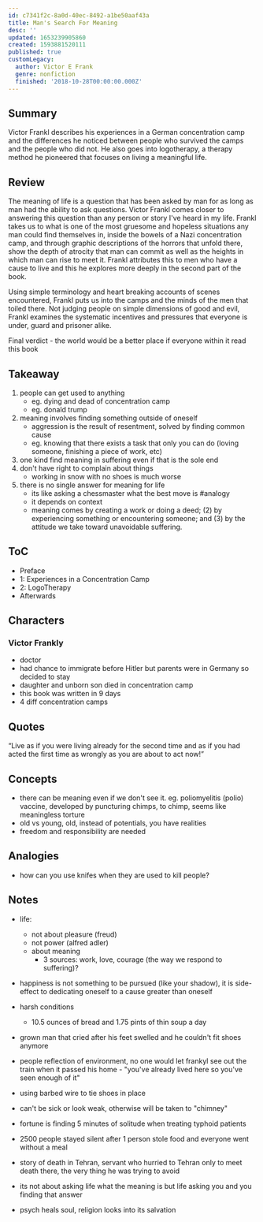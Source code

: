 ```yaml
---
id: c7341f2c-8a0d-40ec-8492-a1be50aaf43a
title: Man's Search For Meaning
desc: ''
updated: 1653239905860
created: 1593881520111
published: true
customLegacy:
  author: Victor E Frank
  genre: nonfiction
  finished: '2018-10-28T00:00:00.000Z'
---
```


## Summary

Victor Frankl describes his experiences in a German concentration camp and the differences he noticed between people who survived the camps and the people who did not. He also goes into logotherapy, a therapy method he pioneered that focuses on living a meaningful life.

## Review
The meaning of life is a question that has been asked by man for as long as man had the ability to ask questions. Victor Frankl comes closer to answering this question than any person or story I've heard in my life. Frankl takes us to what is one of the most gruesome and hopeless situations any man could find themselves in, inside the bowels of a Nazi concentration camp, and through graphic descriptions of the horrors that unfold there, show the depth of atrocity that man can commit as well as the heights in which man can rise to meet it. Frankl attributes this to men who have a cause to live and this he explores more deeply in the second part of the book.

Using simple terminology and heart breaking accounts of scenes encountered, Frankl puts us into the camps and the minds of the men that toiled there. Not judging people on simple dimensions of good and evil, Frankl examines the systematic incentives and pressures that everyone is under, guard and prisoner alike.

Final verdict - the world would be a better place if everyone within it read this book

## Takeaway
1. people can get used to anything
    - eg. dying and dead of concentration camp
    - eg. donald trump
2. meaning involves finding something outside of oneself
    - aggression is the result of resentment, solved by finding common cause
    - eg. knowing that there exists a task that only you can do (loving someone, finishing a piece of work, etc)
3. one kind find meaning in suffering even if that is the sole end
4. don't have right to complain about things
    -  working in snow with no shoes is much worse
5. there is no single answer for meaning for life
    - its like asking a chessmaster what the best move is #analogy
    - it depends on context
    - meaning comes by creating a work or doing a deed; (2) by experiencing something or encountering someone; and (3) by the attitude we take toward unavoidable suffering.

## ToC

- Preface
- 1: Experiences in a Concentration Camp
- 2: LogoTherapy
- Afterwards

## Characters

### Victor Frankly
- doctor
- had chance to immigrate before Hitler but parents were in Germany so decided to stay
- daughter and unborn son died in concentration camp
- this book was written in 9 days
- 4 diff concentration camps

## Quotes

“Live as if you were living already for the second time and as if you had acted the first time as wrongly as you are about to act now!”

## Concepts

- there can be meaning even if we don't see it. eg. poliomyelitis (polio) vaccine, developed by puncturing chimps, to chimp, seems like meaningless torture
- old vs young, old, instead of potentials, you have realities
- freedom and responsibility are needed

## Analogies
- how can you use knifes when they are used to kill people?

## Notes

- life:
    - not about pleasure (freud)
    - not power (alfred adler)
    - about meaning
        - 3 sources: work, love, courage (the way we respond to suffering)?
- happiness is not something to be pursued (like your shadow), it is side-effect to dedicating oneself to a cause greater than oneself
- harsh conditions
    - 10.5 ounces of bread and 1.75 pints of thin soup a day
- grown man that cried after his feet swelled and he couldn't fit shoes anymore

- people reflection of environment, no one would let frankyl see out the train when it passed his home - "you've already lived here so you've seen enough of it"

- using barbed wire to tie shoes in place
- can't be sick or look weak, otherwise will be taken to "chimney"
- fortune is finding 5 minutes of solitude when treating typhoid patients
- 2500 people stayed silent after 1 person stole food and everyone went without a meal
- story of death in Tehran, servant who hurried to Tehran only to meet death there, the very thing he was trying to avoid
- its not about asking life what the meaning is but life asking you and you finding that answer
- psych heals soul, religion looks into its salvation

